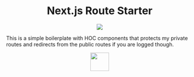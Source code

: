 <h1 align="center">Next.js Route Starter</h1>
<p align="center"><img src="https://upload.wikimedia.org/wikipedia/commons/8/8e/Nextjs-logo.svg"></p>

This is a simple boilerplate with HOC components that protects my private routes and redirects from the public routes if you are logged though.

<p align="center"><img height="50" src="https://ml.globenewswire.com/Resource/Download/3a54c241-a668-4c94-9747-3d3da9da3bf2?size=2"></p>

